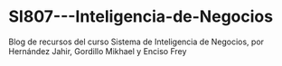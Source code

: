 # SI807---Inteligencia-de-Negocios
Blog de recursos del curso Sistema de Inteligencia de Negocios, por Hernández Jahir, Gordillo Mikhael y Enciso Frey
